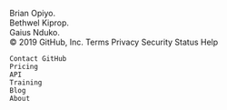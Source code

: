 Brian Opiyo.  
Bethwel Kiprop.  
Gaius Nduko.  
    © 2019 GitHub, Inc.
    Terms
    Privacy
    Security
    Status
    Help

    Contact GitHub
    Pricing
    API
    Training
    Blog
    About

